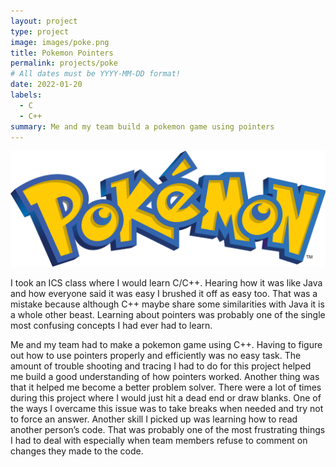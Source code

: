 ```yaml
---
layout: project
type: project
image: images/poke.png
title: Pokemon Pointers
permalink: projects/poke
# All dates must be YYYY-MM-DD format!
date: 2022-01-20
labels:
  - C
  - C++
summary: Me and my team build a pokemon game using pointers
---
```


<div class="ui small rounded images">
  <img class="ui image" src="../images/poke.png">
</div>

I took an ICS class where I would learn C/C++. Hearing how it was like Java and how everyone said it was easy I brushed it off as easy too. That was a mistake because although C++ maybe share some similarities with Java it is a whole other beast. Learning about pointers was probably one of the single most confusing concepts I had ever had to learn. 

Me and my team had to make a pokemon game using C++. Having to figure out how to use pointers properly and efficiently was no easy task. The amount of trouble shooting and tracing I had to do for this project helped me build a good understanding of how pointers worked. Another thing was that it helped me become a better problem solver. There were a lot of times during this project where I would just hit a dead end or draw blanks. One of the ways I overcame this issue was to take breaks when needed and try not to force an answer. Another skill I picked up was learning how to read another person’s code. That was probably one of the most frustrating things I had to deal with especially when team members refuse to comment on changes they made to the code. 

